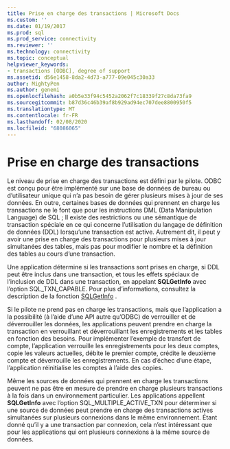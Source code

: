 ```yaml
---
title: Prise en charge des transactions | Microsoft Docs
ms.custom: ''
ms.date: 01/19/2017
ms.prod: sql
ms.prod_service: connectivity
ms.reviewer: ''
ms.technology: connectivity
ms.topic: conceptual
helpviewer_keywords:
- transactions [ODBC], degree of support
ms.assetid: d56e1458-8da2-4d73-a777-09e045c30a33
author: MightyPen
ms.author: genemi
ms.openlocfilehash: a0b5e33f94c5452a2062f7c18339f27c8da73fa9
ms.sourcegitcommit: b87d36c46b39af8b929ad94ec707dee8800950f5
ms.translationtype: MT
ms.contentlocale: fr-FR
ms.lasthandoff: 02/08/2020
ms.locfileid: "68086065"
---
```

# <a name="transaction-support"></a>Prise en charge des transactions
Le niveau de prise en charge des transactions est défini par le pilote. ODBC est conçu pour être implémenté sur une base de données de bureau ou d’utilisateur unique qui n’a pas besoin de gérer plusieurs mises à jour de ses données. En outre, certaines bases de données qui prennent en charge les transactions ne le font que pour les instructions DML (Data Manipulation Language) de SQL ; Il existe des restrictions ou une sémantique de transaction spéciale en ce qui concerne l’utilisation du langage de définition de données (DDL) lorsqu’une transaction est active. Autrement dit, il peut y avoir une prise en charge des transactions pour plusieurs mises à jour simultanées des tables, mais pas pour modifier le nombre et la définition des tables au cours d’une transaction.  
  
 Une application détermine si les transactions sont prises en charge, si DDL peut être inclus dans une transaction, et tous les effets spéciaux de l’inclusion de DDL dans une transaction, en appelant **SQLGetInfo** avec l’option SQL_TXN_CAPABLE. Pour plus d’informations, consultez la description de la fonction [SQLGetInfo](../../../odbc/reference/syntax/sqlgetinfo-function.md) .  
  
 Si le pilote ne prend pas en charge les transactions, mais que l’application a la possibilité (à l’aide d’une API autre qu’ODBC) de verrouiller et de déverrouiller les données, les applications peuvent prendre en charge la transaction en verrouillant et déverrouillant les enregistrements et les tables en fonction des besoins. Pour implémenter l’exemple de transfert de compte, l’application verrouille les enregistrements pour les deux comptes, copie les valeurs actuelles, débite le premier compte, crédite le deuxième compte et déverrouille les enregistrements. En cas d’échec d’une étape, l’application réinitialise les comptes à l’aide des copies.  
  
 Même les sources de données qui prennent en charge les transactions peuvent ne pas être en mesure de prendre en charge plusieurs transactions à la fois dans un environnement particulier. Les applications appellent **SQLGetInfo** avec l’option SQL_MULTIPLE_ACTIVE_TXN pour déterminer si une source de données peut prendre en charge des transactions actives simultanées sur plusieurs connexions dans le même environnement. Étant donné qu’il y a une transaction par connexion, cela n’est intéressant que pour les applications qui ont plusieurs connexions à la même source de données.
